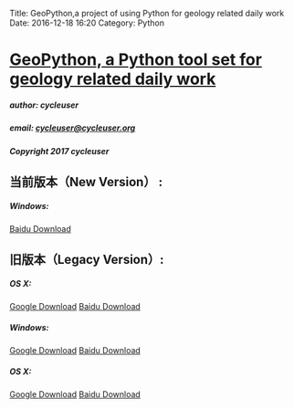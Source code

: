 Title: GeoPython,a project of using Python for geology related daily work
Date: 2016-12-18 16:20
Category: Python


# [GeoPython, a Python tool set for geology related daily work](https://github.com/chinageology/GeoPython)



##### author: cycleuser
##### email: cycleuser@cycleuser.org
##### Copyright 2017 cycleuser



## 当前版本（New Version） :

##### Windows:
[Baidu Download](http://pan.baidu.com/s/1casX8U)







## 旧版本（Legacy Version）:


##### OS X:
[Google Download](https://drive.google.com/open?id=0B299gyAIgmpqR05xVHJic0JaZ1E)
[Baidu Download](https://pan.baidu.com/s/1dFw5FSP)

##### Windows:
[Google Download](https://drive.google.com/open?id=0B299gyAIgmpqei0wdGJEOS1ORHM)
[Baidu Download](https://pan.baidu.com/s/1qXEQhyO)

##### OS X:
[Google Download](https://drive.google.com/open?id=0B299gyAIgmpqam13cmU2cnl0LWs)
[Baidu Download](https://pan.baidu.com/s/1qY2QmDm)

